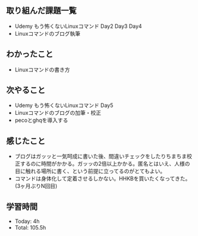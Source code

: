 ## 取り組んだ課題一覧
- Udemy もう怖くないLinuxコマンド Day2 Day3 Day4
- Linuxコマンドのブログ執筆
## わかったこと
- Linuxコマンドの書き方
## 次やること
- Udemy もう怖くないLinuxコマンド Day5
- Linuxコマンドのブログの加筆・校正
- pecoとghqを導入する
## 感じたこと
- ブログはガッッと一気呵成に書いた後、間違いチェックをしたりちまちま校正するのに時間がかかる。ガッッの2倍以上かかる。匿名とはいえ、人様の目に触れる場所に書く、という前提に立ってるのがとてもよい。
- コマンドは身体化して定着させるしかない。HHKBを買いたくなってきた。(3ヶ月ぶりN回目)
## 学習時間
- Today: 4h
- Total: 105.5h
